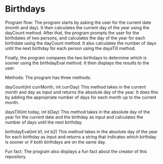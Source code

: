 # Birthdays

Program flow:
The program starts by asking the user for the current date (month and day). It then calculates the current day of the year using the dayCount method. After that, the program prompts the user for the birthdates of two persons, and calculates the day of the year for each birthdate using the dayCount method. It also calculates the number of days until the next birthday for each person using the daysTill method.

Finally, the program compares the two birthdays to determine which is sooner using the birthdayEval method. It then displays the results to the user.

Methods:
The program has three methods:

dayCount(int currMonth, int currDay)
This method takes in the current month and day as input and returns the absolute day of the year. It does this by adding the appropriate number of days for each month up to the current month.

daysTill(int today, int bDay)
This method takes in the absolute day of the year for the current date and the birthday as input and calculates the number of days until the next birthday.

birthdayEval(int b1, int b2)
This method takes in the absolute day of the year for each birthday as input and returns a string that indicates which birthday is sooner or if both birthdays are on the same day.

Fun fact:
The program also displays a fun fact about the creator of this repository. 
